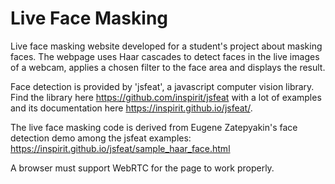 # Live Face Masking

Live face masking website developed for a student's project about masking faces.
The webpage uses Haar cascades to detect faces in the live images of a webcam,
applies a chosen filter to the face area and displays the result.

Face detection is provided by 'jsfeat', a javascript computer vision library.
Find the library here https://github.com/inspirit/jsfeat with a lot of examples
and its documentation here https://inspirit.github.io/jsfeat/.

The live face masking code is derived from Eugene Zatepyakin's face detection demo
among the jsfeat examples: https://inspirit.github.io/jsfeat/sample_haar_face.html

A browser must support WebRTC for the page to work properly.

